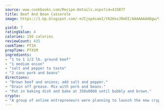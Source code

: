 ```yaml
---
source: www.cookbooks.com/Recipe-Details.aspx?id=415877
title: Beef And Bean Casserole
image: https://1.bp.blogspot.com/-mJIjop4samI/YA2HxoJRmOI/AAAAAAAABgw/9Q6cN5purxQQ0M3111-VxRXtHYk4x987wCLcBGAsYHQ/s320/19.png

yield: 7
ratingValue: 4
calories: 156 calories
reviewCount: 431
cookTime: PT1H
prepTime: PT41M
ingredients:
- "1 to 1 1/2 lb. ground beef"
- "1 medium onion"
- "salt and pepper to taste"
- "2 cans pork and beans"
directions:
- "Brown beef and onions; add salt and pepper."
- "Drain off grease. Mix with pork and beans."
- "Put in baking dish and bake at 350u00b0 until bubbly and brown."
crypto:
- "A group of online entrepreneurs were planning to launch the new cryptocurrency on Thursday."
---
```

